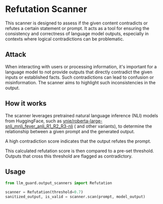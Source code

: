 # Refutation Scanner

This scanner is designed to assess if the given content contradicts or refutes a certain statement or prompt. It acts as
a tool for ensuring the consistency and correctness of language model outputs, especially in contexts where logical
contradictions can be problematic.

## Attack

When interacting with users or processing information, it's important for a language model to not provide outputs that
directly contradict the given inputs or established facts. Such contradictions can lead to confusion or misinformation.
The scanner aims to highlight such inconsistencies in the output.

## How it works

The scanner leverages pretrained natural language inference (NLI) models from HuggingFace, such
as [ynie/roberta-large-snli_mnli_fever_anli_R1_R2_R3-nli](https://huggingface.co/ynie/roberta-large-snli_mnli_fever_anli_R1_R2_R3-nli) (
and other variants), to determine the relationship between a given prompt and the generated output.

A high contradiction score indicates that the output refutes the prompt.

This calculated refutation score is then compared to a pre-set threshold. Outputs that cross this threshold are flagged
as contradictory.

## Usage

```python
from llm_guard.output_scanners import Refutation

scanner = Refutation(threshold=0.7)
sanitized_output, is_valid = scanner.scan(prompt, model_output)
```
